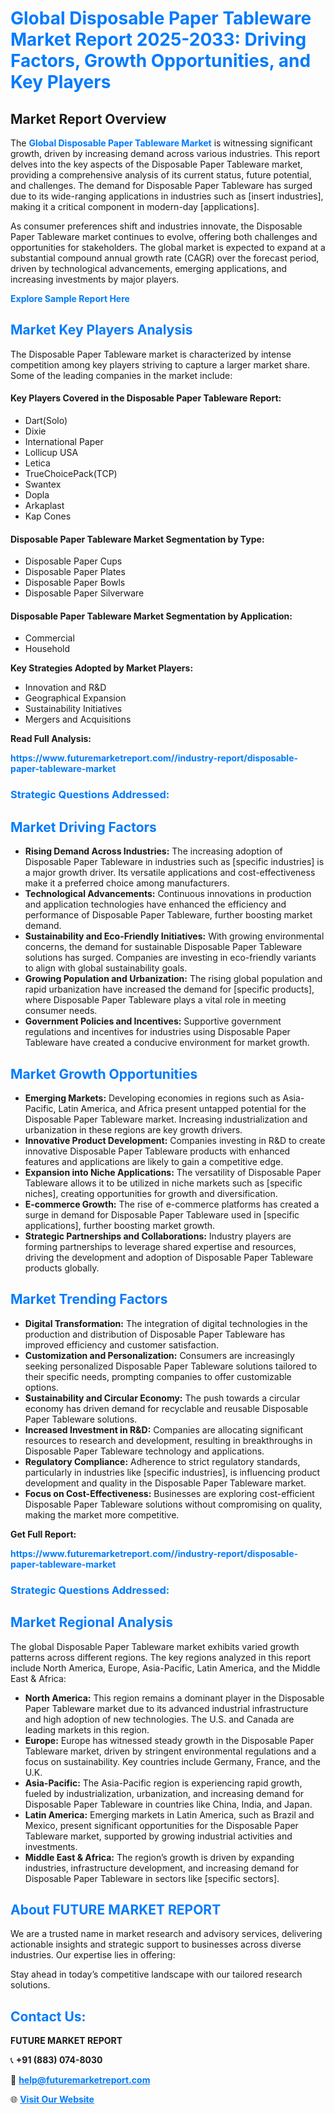 <h1 style="color: #007BFF;">Global Disposable Paper Tableware Market Report 2025-2033: Driving Factors, Growth Opportunities, and Key Players</h1>

<section id="overview">
<h2>Market Report Overview</h2>
<p>The <a href="https://www.futuremarketreport.com//industry-report/disposable-paper-tableware-market" style="color: #007BFF; text-decoration: none;"><strong>Global Disposable Paper Tableware Market</strong></a> is witnessing significant growth, driven by increasing demand across various industries. This report delves into the key aspects of the Disposable Paper Tableware market, providing a comprehensive analysis of its current status, future potential, and challenges. The demand for Disposable Paper Tableware has surged due to its wide-ranging applications in industries such as [insert industries], making it a critical component in modern-day [applications].</p>
<p>As consumer preferences shift and industries innovate, the Disposable Paper Tableware market continues to evolve, offering both challenges and opportunities for stakeholders. The global market is expected to expand at a substantial compound annual growth rate (CAGR) over the forecast period, driven by technological advancements, emerging applications, and increasing investments by major players.</p>
</section>

<section id="overview">
<p><a href="https://www.futuremarketreport.com//request-sample/reportId=61813" style="color: #007BFF; text-decoration: none;"><strong>Explore Sample Report Here</strong></a></p>
</section>

<section id="key-players">
<h2 style="color: #007BFF;">Market Key Players Analysis</h2>
<p>The Disposable Paper Tableware market is characterized by intense competition among key players striving to capture a larger market share. Some of the leading companies in the market include:</p>
<h4>Key Players Covered in the Disposable Paper Tableware Report:</h4>
<ul><li>Dart(Solo)</li><li>Dixie</li><li>International Paper</li><li>Lollicup USA</li><li>Letica</li><li>TrueChoicePack(TCP)</li><li>Swantex</li><li>Dopla</li><li>Arkaplast</li><li>Kap Cones</li></ul>
<h4>Disposable Paper Tableware Market Segmentation by Type:</h4>
<ul><li>Disposable Paper Cups</li><li>Disposable Paper Plates</li><li>Disposable Paper Bowls</li><li>Disposable Paper Silverware</li></ul>

<h4>Disposable Paper Tableware Market Segmentation by Application:</h4>
<ul><li>Commercial</li><li>Household</li></ul>
<p><strong>Key Strategies Adopted by Market Players:</strong></p>
<ul>
<li>Innovation and R&D</li>
<li>Geographical Expansion</li>
<li>Sustainability Initiatives</li>
<li>Mergers and Acquisitions</li>
</ul>
</section>

<section>
<p><strong>Read Full Analysis: </strong></p><a href="https://www.futuremarketreport.com//industry-report/disposable-paper-tableware-market" style="color: #007BFF; text-decoration: none;"><strong>https://www.futuremarketreport.com//industry-report/disposable-paper-tableware-market</strong></a>
<h3 style="color: #007BFF;">Strategic Questions Addressed:</h3>
</section>

<section id="driving-factors">
<h2 style="color: #007BFF;">Market Driving Factors</h2>
<ul>
<li><strong>Rising Demand Across Industries:</strong> The increasing adoption of Disposable Paper Tableware in industries such as [specific industries] is a major growth driver. Its versatile applications and cost-effectiveness make it a preferred choice among manufacturers.</li>
<li><strong>Technological Advancements:</strong> Continuous innovations in production and application technologies have enhanced the efficiency and performance of Disposable Paper Tableware, further boosting market demand.</li>
<li><strong>Sustainability and Eco-Friendly Initiatives:</strong> With growing environmental concerns, the demand for sustainable Disposable Paper Tableware solutions has surged. Companies are investing in eco-friendly variants to align with global sustainability goals.</li>
<li><strong>Growing Population and Urbanization:</strong> The rising global population and rapid urbanization have increased the demand for [specific products], where Disposable Paper Tableware plays a vital role in meeting consumer needs.</li>
<li><strong>Government Policies and Incentives:</strong> Supportive government regulations and incentives for industries using Disposable Paper Tableware have created a conducive environment for market growth.</li>
</ul>
</section>

<section id="growth-opportunities">
<h2 style="color: #007BFF;">Market Growth Opportunities</h2>
<ul>
<li><strong>Emerging Markets:</strong> Developing economies in regions such as Asia-Pacific, Latin America, and Africa present untapped potential for the Disposable Paper Tableware market. Increasing industrialization and urbanization in these regions are key growth drivers.</li>
<li><strong>Innovative Product Development:</strong> Companies investing in R&D to create innovative Disposable Paper Tableware products with enhanced features and applications are likely to gain a competitive edge.</li>
<li><strong>Expansion into Niche Applications:</strong> The versatility of Disposable Paper Tableware allows it to be utilized in niche markets such as [specific niches], creating opportunities for growth and diversification.</li>
<li><strong>E-commerce Growth:</strong> The rise of e-commerce platforms has created a surge in demand for Disposable Paper Tableware used in [specific applications], further boosting market growth.</li>
<li><strong>Strategic Partnerships and Collaborations:</strong> Industry players are forming partnerships to leverage shared expertise and resources, driving the development and adoption of Disposable Paper Tableware products globally.</li>
</ul>
</section>

<section id="trending-factors">
<h2 style="color: #007BFF;">Market Trending Factors</h2>
<ul>
<li><strong>Digital Transformation:</strong> The integration of digital technologies in the production and distribution of Disposable Paper Tableware has improved efficiency and customer satisfaction.</li>
<li><strong>Customization and Personalization:</strong> Consumers are increasingly seeking personalized Disposable Paper Tableware solutions tailored to their specific needs, prompting companies to offer customizable options.</li>
<li><strong>Sustainability and Circular Economy:</strong> The push towards a circular economy has driven demand for recyclable and reusable Disposable Paper Tableware solutions.</li>
<li><strong>Increased Investment in R&D:</strong> Companies are allocating significant resources to research and development, resulting in breakthroughs in Disposable Paper Tableware technology and applications.</li>
<li><strong>Regulatory Compliance:</strong> Adherence to strict regulatory standards, particularly in industries like [specific industries], is influencing product development and quality in the Disposable Paper Tableware market.</li>
<li><strong>Focus on Cost-Effectiveness:</strong> Businesses are exploring cost-efficient Disposable Paper Tableware solutions without compromising on quality, making the market more competitive.</li>
</ul>
</section>

<section>
<p><strong>Get Full Report: </strong></p><a href="https://www.futuremarketreport.com//industry-report/disposable-paper-tableware-market" style="color: #007BFF; text-decoration: none;"><strong>https://www.futuremarketreport.com//industry-report/disposable-paper-tableware-market</strong></a>
<h3 style="color: #007BFF;">Strategic Questions Addressed:</h3>
</section>


<section id="regional-analysis">
<h2 style="color: #007BFF;">Market Regional Analysis</h2>
<p>The global Disposable Paper Tableware market exhibits varied growth patterns across different regions. The key regions analyzed in this report include North America, Europe, Asia-Pacific, Latin America, and the Middle East & Africa:</p>
<ul>
<li><strong>North America:</strong> This region remains a dominant player in the Disposable Paper Tableware market due to its advanced industrial infrastructure and high adoption of new technologies. The U.S. and Canada are leading markets in this region.</li>
<li><strong>Europe:</strong> Europe has witnessed steady growth in the Disposable Paper Tableware market, driven by stringent environmental regulations and a focus on sustainability. Key countries include Germany, France, and the U.K.</li>
<li><strong>Asia-Pacific:</strong> The Asia-Pacific region is experiencing rapid growth, fueled by industrialization, urbanization, and increasing demand for Disposable Paper Tableware in countries like China, India, and Japan.</li>
<li><strong>Latin America:</strong> Emerging markets in Latin America, such as Brazil and Mexico, present significant opportunities for the Disposable Paper Tableware market, supported by growing industrial activities and investments.</li>
<li><strong>Middle East & Africa:</strong> The region’s growth is driven by expanding industries, infrastructure development, and increasing demand for Disposable Paper Tableware in sectors like [specific sectors].</li>
</ul>
</section>

<footer>
<h2 style="color: #007BFF;">About FUTURE MARKET REPORT</h2>
<p>We are a trusted name in market research and advisory services, delivering actionable insights and strategic support to businesses across diverse industries. Our expertise lies in offering:</p>

<p>Stay ahead in today’s competitive landscape with our tailored research solutions.</p>

<h2 style="color: #007BFF;">Contact Us:</h2>
<p><strong>FUTURE MARKET REPORT</strong></p>
<p>📞 <strong>+91 (883) 074-8030</strong></p>
<p>📧 <strong><a href="mailto:help@futuremarketreport.com" style="color: #007BFF;">help@futuremarketreport.com</a></strong></p>
<p>🌐 <strong><a href="https://www.futuremarketreport.com/" style="color: #007BFF;">Visit Our Website</a></strong></p>
</footer>